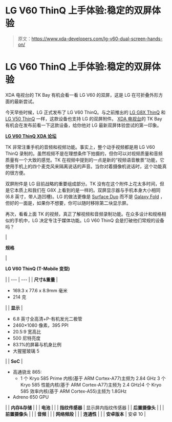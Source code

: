 # LG V60 ThinQ 上手体验:稳定的双屏体验

> 原文：<https://www.xda-developers.com/lg-v60-dual-screen-hands-on/>

# LG V60 ThinQ 上手体验:稳定的双屏体验

XDA 电视台的 TK Bay 有机会看一看 LG V60 的双屏，这是 LG 在可折叠外形方面的最新尝试。

今天早些时候，LG 正式发布了 LG V60 ThinQ。与之前推出的 [LG G8X ThinQ](https://www.xda-developers.com/lg-g8x-with-dual-screen-first-impressions-a-fun-gimmick/) 和 [LG V50 ThinQ](https://www.xda-developers.com/lg-v50-dual-screen-review/) 一样，这款设备也支持 LG 的双屏附件。 [XDA 电视台](https://www.youtube.com/channel/UCk1SpWNzOs4MYmr0uICEntg)的 TK Bay 有机会在发布前看一下这款设备，给你他对 LG 最新双屏体验尝试的第一印象。

**[LG V60 ThinQ XDA 论坛](https://forum.xda-developers.com/lg-v60-thinq)**

TK 非常注重手机的音频和视频功能。事实上，整个动手视频都是用 LG V60 ThinQ 录制的。虽然视频不是在理想条件下拍摄的，但你可以对视频质量和音频质量有一个大致的感觉。TK 在视频中提到的一点是新的“视频语音散景”功能，它使用手机上的四个麦克风来隔离说话的声音。当你对着摄像机说话时，这个功能真的很方便。

双屏附件是 LG 目前战略的重要组成部分。TK 没有在这个附件上花太多时间，但是它本质上和我们在 G8X 上看到的是一样的。双屏显示器与手机本身大小相同(6.8 英寸，带人造凹槽)。LG 的做法更像是 [Surface Duo](https://www.xda-developers.com/microsoft-surface-duo-peek-feature-glance-information/) 而不是 [Galaxy Fold](https://www.xda-developers.com/samsung-galaxy-fold-2-rumored-launch-under-screen-camera/) ，但好的一面是，如果你不想要，你可以随时移除第二块显示屏。

再次，看看上面 TK 的视频，真正了解视频和音频录制功能。在众多设计和规格相似的手机中，LG 决定专注于媒体功能。LG V60 ThinQ 会是打破他们常规的设备吗？

| 

**规格**

 | 

**LG V60 ThinQ (T-Mobile 变型)**

 |
| --- | --- |
| **尺寸&重量** | 

*   169.3 x 77.6 x 8.9mm 毫米
*   214 克

 |
| **显示** | 

*   6.8 英寸全高清+P-有机发光二极管
*   2460×1080 像素，395 PPI
*   20.5:9 宽高比
*   500 尼特亮度
*   83.1%的屏幕与机身比例
*   大猩猩玻璃 5

 |
| **SoC** | 

*   高通骁龙 865:
    *   1 个 Kryo 585 Prime 内核(基于 ARM Cortex-A77)主频为 2.84 GHz 3 个 Kryo 585 性能内核(基于 ARM Cortex-A77)主频为 2.4 GHz)4 个 Kryo 585 效率内核(基于 ARM Cortex-A55)主频为 1.8GHz
*   Adreno 650 GPU

 |
| **内存&存储** |  |
| **电池** |  |
| **指纹传感器** | 显示屏内指纹传感器 |
| **后置摄像头** |  |
| **前置摄像头** |  |
| **音频** |  |
| **网络频段** |  |
| **连通性** |  |
| **安卓版本** | 安卓 10 |
